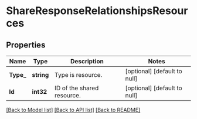 # ShareResponseRelationshipsResources

## Properties
Name | Type | Description | Notes
------------ | ------------- | ------------- | -------------
**Type_** | **string** | Type is resource.  | [optional] [default to null]
**Id** | **int32** | ID of the shared resource. | [optional] [default to null]

[[Back to Model list]](../README.md#documentation-for-models) [[Back to API list]](../README.md#documentation-for-api-endpoints) [[Back to README]](../README.md)

